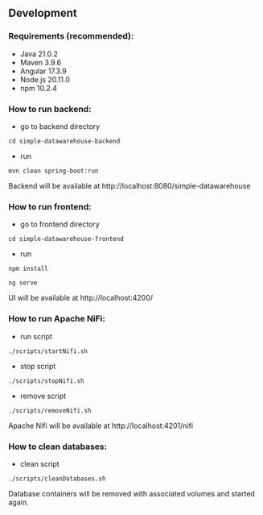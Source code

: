 ## Development

### Requirements (recommended):

- Java 21.0.2
- Maven 3.9.6
- Angular 17.3.9
- Node.js 20.11.0
- npm 10.2.4

### How to run backend:

- go to backend directory

```
cd simple-datawarehouse-backend
```

- run

```
mvn clean spring-boot:run
```

Backend will be available at http://localhost:8080/simple-datawarehouse

### How to run frontend:

- go to frontend directory

```
cd simple-datawarehouse-frontend
```

- run

```
npm install
```

```
ng serve
```

UI will be available at http://localhost:4200/

### How to run Apache NiFi:

- run script

```
./scripts/startNifi.sh
```

- stop script

```
./scripts/stopNifi.sh
```

- remove script

```
./scripts/removeNifi.sh
```

Apache Nifi will be available at http://localhost:4201/nifi

### How to clean databases:

- clean script

```
./scripts/cleanDatabases.sh
```

Database containers will be removed with associated volumes and started again.